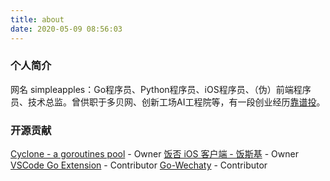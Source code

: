 ```yaml
---
title: about
date: 2020-05-09 08:56:03
---
```


### 个人简介

网名 simpleapples：Go程序员、Python程序员、iOS程序员、（伪）前端程序员、技术总监。曾供职于多贝网、创新工场AI工程院等，有一段创业经历[靠谱投](https://www.kaoputou.com)。

### 开源贡献

[Cyclone - a goroutines pool](https://github.com/simpleapples/cyclone) - Owner
[饭否 iOS 客户端 - 饭斯基](https://github.com/simpleapples/fansky) - Owner
[VSCode Go Extension](https://github.com/microsoft/vscode-go) - Contributor
[Go-Wechaty](https://github.com/wechaty/go-wechaty) - Contributor
